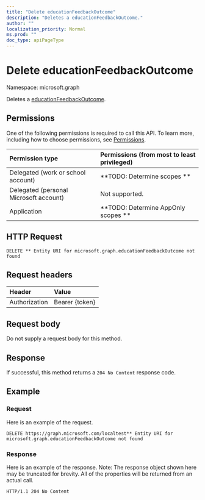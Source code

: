 ```yaml
---
title: "Delete educationFeedbackOutcome"
description: "Deletes a educationFeedbackOutcome."
author: ""
localization_priority: Normal
ms.prod: ""
doc_type: apiPageType
---
```


# Delete educationFeedbackOutcome

Namespace: microsoft.graph

Deletes a [educationFeedbackOutcome](../resources/educationfeedbackoutcome.md).

## Permissions
One of the following permissions is required to call this API. To learn more, including how to choose permissions, see [Permissions](/concepts/permissions-reference.md).

|Permission type|Permissions (from most to least privileged)|
|:---|:---|
|Delegated (work or school account)|**TODO: Determine scopes **|
|Delegated (personal Microsoft account)|Not supported.|
|Application|**TODO: Determine AppOnly scopes **|

## HTTP Request
<!-- {
  "blockType": "ignored"
}
-->
``` http
DELETE ** Entity URI for microsoft.graph.educationFeedbackOutcome not found
```

## Request headers
|Header|Value|
|:---|:---|
|Authorization|Bearer {token}|

## Request body
Do not supply a request body for this method.

## Response
If successful, this method returns a `204 No Content` response code.

## Example

### Request
Here is an example of the request.
<!-- {
  "blockType": "request",
  "name": "delete_educationfeedbackoutcome"
}
-->
``` http
DELETE https://graph.microsoft.com/localtest** Entity URI for microsoft.graph.educationFeedbackOutcome not found
```

### Response
Here is an example of the response. Note: The response object shown here may be truncated for brevity. All of the properties will be returned from an actual call.
<!-- {
  "blockType": "response",
  "truncated": true
}
-->
``` http
HTTP/1.1 204 No Content
```

